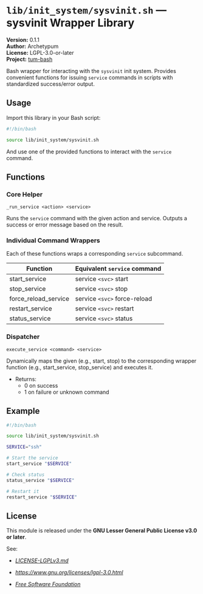 # `lib/init_system/sysvinit.sh` — sysvinit Wrapper Library

**Version:** 0.1.1  
**Author:** Archetypum  
**License:** LGPL-3.0-or-later  
**Project:** [tum-bash](https://github.com/Archetypum/tum-bash.git)

Bash wrapper for interacting with the `sysvinit` init system. Provides convenient functions for issuing `service` commands in scripts with standardized success/error output.

## Usage

Import this library in your Bash script:

```bash
#!/bin/bash

source lib/init_system/sysvinit.sh
```

And use one of the provided functions to interact with the `service` command.

## Functions

### Core Helper

`_run_service <action> <service>`

Runs the `service` command with the given action and service. Outputs a success or error message based on the result.

### Individual Command Wrappers

Each of these functions wraps a corresponding `service` subcommand.

| **Function**              | **Equivalent `service` command**     |
|---------------------------|--------------------------------------|
| start_service             | service `<svc>` start                |
| stop_service              | service `<svc>` stop                 |
| force_reload_service      | service `<svc>` force-reload         |
| restart_service           | service `<svc>` restart              |
| status_service            | service `<svc>` status               |

### Dispatcher

`execute_service <command> <service>`

Dynamically maps the given <command> (e.g., start, stop) to the corresponding wrapper function (e.g., start_service, stop_service) and executes it.

- Returns:
    - 0 on success
    - 1 on failure or unknown command

## Example

```bash
#!/bin/bash

source lib/init_system/sysvinit.sh

SERVICE="ssh"

# Start the service
start_service "$SERVICE"

# Check status
status_service "$SERVICE"

# Restart it
restart_service "$SERVICE"
```

## License

This module is released under the **GNU Lesser General Public License v3.0 or later**.

See:

- [_LICENSE-LGPLv3.md_](https://github.com/Archetypum/tum-bash/blob/master/LICENSE-LGPLv3.md)

- _https://www.gnu.org/licenses/lgpl-3.0.html_

- [_Free Software Foundation_](https://www.fsf.org/)
